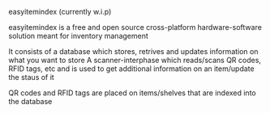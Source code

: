 easyitemindex (currently w.i.p)

easyitemindex is a free and open source cross-platform hardware-software solution meant for inventory management

It consists of a database which stores, retrives and updates information on what you want to store
A scanner-interphase which reads/scans QR codes, RFID tags, etc and is used to get additional information on an item/update the staus of it

QR codes and RFID tags are placed on items/shelves that are indexed into the database
